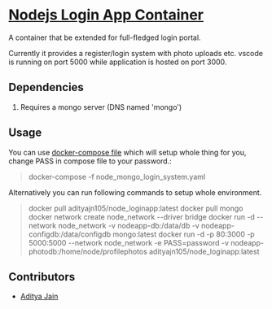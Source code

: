 # [Nodejs Login App Container](https://hub.docker.com/r/adityajn105/node_loginapp)

A container that be extended for full-fledged login portal. 

Currently it provides a register/login system with photo uploads etc. vscode is running on port 5000 while application is hosted on port 3000.

## Dependencies
1. Requires a mongo server (DNS named 'mongo')

## Usage
You can use [docker-compose file](https://github.com/adityajn105/my_docker_files/blob/master/nodejs_loginapp/node_mongo_login_system.yaml) which will setup whole thing for you, change PASS in compose file to your password.:

> docker-compose -f node_mongo_login_system.yaml 

Alternatively you can run following commands to setup whole environment.

> docker pull adityajn105/node_loginapp:latest
> docker pull mongo
> docker network create node_network --driver bridge
> docker run -d --network node_network -v nodeapp-db:/data/db -v nodeapp-configdb:/data/configdb mongo:latest
> docker run -d -p 80:3000 -p 5000:5000 --network node_network -e PASS=password -v nodeapp-photodb:/home/node/profilephotos adityajn105/node_loginapp:latest

## Contributors
* [Aditya Jain](https://adityajain.me)